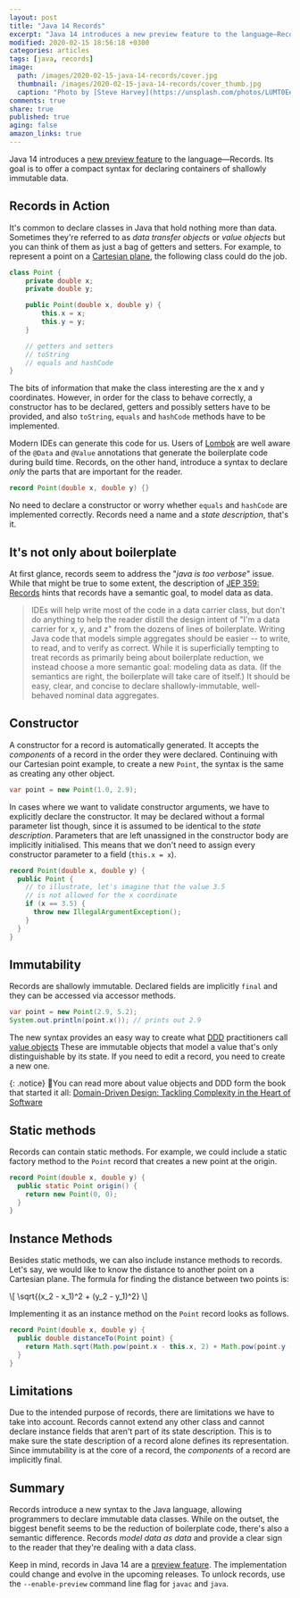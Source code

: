 ```yaml
---
layout: post
title: "Java 14 Records"
excerpt: "Java 14 introduces a new preview feature to the language—Records—with a goal to provide a compact syntax for declaring containers of shallowly immutable data."
modified: 2020-02-15 18:56:18 +0300
categories: articles
tags: [java, records]
image:
  path: /images/2020-02-15-java-14-records/cover.jpg
  thumbnail: /images/2020-02-15-java-14-records/cover_thumb.jpg
  caption: "Photo by [Steve Harvey](https://unsplash.com/photos/LUMT0EeNnjE)"
comments: true
share: true
published: true
aging: false
amazon_links: true
---
```


Java 14 introduces a [new preview feature](https://openjdk.java.net/jeps/359 "JEP 359: Records (Preview)") to the language—Records.
Its goal is to offer a compact syntax for declaring containers of shallowly immutable data.

## Records in Action

It's common to declare classes in Java that hold nothing more than data.
Sometimes they're referred to as *data transfer objects* or *value objects* but you can think of them as just a bag of getters and setters.
For example, to represent a point on a [Cartesian plane](https://en.wikipedia.org/wiki/Cartesian_coordinate_system "Cartesian coordinate system"), the following class could do the job.

```java
class Point {
    private double x;
    private double y;

    public Point(double x, double y) {
        this.x = x;
        this.y = y;
    }

    // getters and setters
    // toString
    // equals and hashCode
}
```

The bits of information that make the class interesting are the x and y coordinates.
However, in order for the class to behave correctly, a constructor has to be declared, getters and possibly setters have to be provided, and also `toString`, `equals` and `hashCode` methods have to be implemented.

Modern IDEs can generate this code for us.
Users of [Lombok](https://projectlombok.org/ "Project Lombok") are well aware of the `@Data` and `@Value` annotations that generate the boilerplate code during build time.
Records, on the other hand, introduce a syntax to declare *only* the parts that are important for the reader.

```java
record Point(double x, double y) {}
```

No need to declare a constructor or worry whether `equals` and `hashCode` are implemented correctly.
Records need a name and a *state description*, that's it.

## It's not only about boilerplate

At first glance, records seem to address the "*java is too verbose*" issue.
While that might be true to some extent, the description of [JEP 359: Records](https://openjdk.java.net/jeps/359) hints that records have a semantic goal, to model data as data.

> IDEs will help write most of the code in a data carrier class, but don't do anything to help the reader distill the design intent of "I'm a data carrier for x, y, and z" from the dozens of lines of boilerplate. Writing Java code that models simple aggregates should be easier -- to write, to read, and to verify as correct.
While it is superficially tempting to treat records as primarily being about boilerplate reduction, we instead choose a more semantic goal: modeling data as data. (If the semantics are right, the boilerplate will take care of itself.) It should be easy, clear, and concise to declare shallowly-immutable, well-behaved nominal data aggregates.

## Constructor

A constructor for a record is automatically generated.
It accepts the *components* of a record in the order they were declared.
Continuing with our Cartesian point example, to create a new `Point`, the syntax is the same as creating any other object.

```java
var point = new Point(1.0, 2.9);
```

In cases where we want to validate constructor arguments, we have to explicitly declare the constructor.
It may be declared without a formal parameter list though, since it is assumed to be identical to the *state description*.
Parameters that are left unassigned in the constructor body are implicitly initialised.
This means that we don't need to assign every constructor parameter to a field (`this.x = x`).

```java
record Point(double x, double y) {
  public Point {
    // to illustrate, let's imagine that the value 3.5
    // is not allowed for the x coordinate
    if (x == 3.5) {
      throw new IllegalArgumentException();
    }
  }
}
```

## Immutability

Records are shallowly immutable.
Declared fields are implicitly `final` and they can be accessed via accessor methods.

```java
var point = new Point(2.9, 5.2);
System.out.println(point.x()); // prints out 2.9
```

The new syntax provides an easy way to create what [DDD](https://en.wikipedia.org/wiki/Domain-driven_design "Domain-driven design") practitioners call [value objects](https://www.martinfowler.com/bliki/ValueObject.html "ValueObject")
These are immutable objects that model a value that's only distinguishable by its state.
If you need to edit a record, you need to create a new one.

{: .notice}
📖You can read more about value objects and DDD form the book that started it all: [Domain-Driven Design: Tackling Complexity in the Heart of Software](https://amzn.to/320l3Z5 "Domain-Driven Design: Tackling Complexity in the Heart of Software")

## Static methods

Records can contain static methods.
For example, we could include a static factory method to the `Point` record that creates a new point at the origin.

```java
record Point(double x, double y) {
  public static Point origin() {
    return new Point(0, 0);
  }
}
```

## Instance Methods

Besides static methods, we can also include instance methods to records.
Let's say, we would like to know the distance to another point on a Cartesian plane.
The formula for finding the distance between two points is:

\\[ \sqrt{(x_2 - x_1)^2 + (y_2 - y_1)^2} \\]

Implementing it as an instance method on the `Point` record looks as follows.

```java
record Point(double x, double y) {
  public double distanceTo(Point point) {
    return Math.sqrt(Math.pow(point.x - this.x, 2) + Math.pow(point.y - this.y, 2));
  }
}
```

## Limitations

Due to the intended purpose of records, there are limitations we have to take into account.
Records cannot extend any other class and cannot declare instance fields that aren't part of its state description.
This is to make sure the state description of a record alone defines its representation.
Since immutability is at the core of a record, the *components* of a record are implicitly final.

## Summary

Records introduce a new syntax to the Java language, allowing programmers to declare immutable data classes.
While on the outset, the biggest benefit seems to be the reduction of boilerplate code, there's also a semantic difference.
Records *model data as data* and provide a clear sign to the reader that they're dealing with a data class.

Keep in mind, records in Java 14 are a [preview feature](https://openjdk.java.net/jeps/12 "JEP 12: Preview Language and VM Features").
The implementation could change and evolve in the upcoming releases.
To unlock records, use the `--enable-preview` command line flag for `javac` and `java`.
